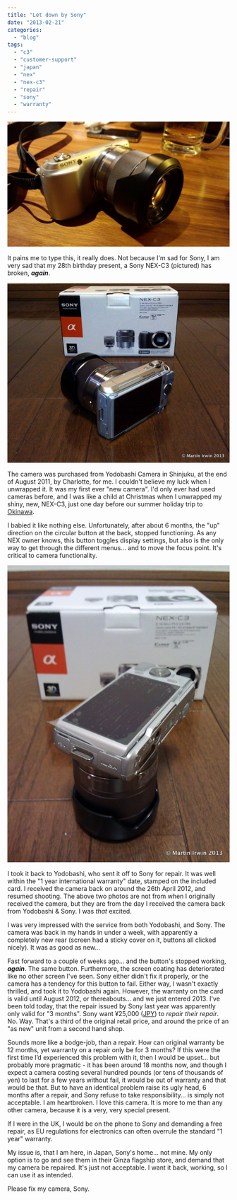 ```yaml
---
title: "Let down by Sony"
date: "2013-02-21"
categories: 
  - "blog"
tags: 
  - "c3"
  - "customer-support"
  - "japan"
  - "nex"
  - "nex-c3"
  - "repair"
  - "sony"
  - "warranty"
---
```


![DCF00004-1.jpg](/assets/images/ab643-dcf00004-1.jpg)

It pains me to type this, it really does. Not because I'm sad for Sony, I am very sad that my 28th birthday present, a Sony NEX-C3 (pictured) has broken, **_again_**.

[![](/assets/images/db74c-2012-04-26-20.34.56.jpg "untitled")](https://exportforscript.wordpress.com/wp-content/uploads/2013/02/db74c-2012-04-26-20.34.56.jpg)

The camera was purchased from Yodobashi Camera in Shinjuku, at the end of August 2011, by Charlotte, for me. I couldn't believe my luck when I unwrapped it. It was my first ever "new camera". I'd only ever had used cameras before, and I was like a child at Christmas when I unwrapped my shiny, new, NEX-C3, just one day before our summer holiday trip to [Okinawa](http://static.squarespace.com/static/51a5fafae4b0643b1caaa8d3/51a5fb7ee4b04214dc794b4a/51a5fbd6e4b04214dc795347/1369832406581/?format=original "Okinawa").

I babied it like nothing else. Unfortunately, after about 6 months, the "up" direction on the circular button at the back, stopped functioning. As any NEX owner knows, this button toggles display settings, but also is the only way to get through the different menus... and to move the focus point. It's critical to camera functionality.

[![NEX-C3](/assets/images/5a738-2012-04-26-20.36.55.jpg "NEX-C3")](https://exportforscript.wordpress.com/wp-content/uploads/2013/02/5a738-2012-04-26-20.36.55.jpg)

I took it back to Yodobashi, who sent it off to Sony for repair. It was well within the "1 year international warranty" date, stamped on the included card. I received the camera back on around the 26th April 2012, and resumed shooting. The above two photos are not from when I originally received the camera, but they are from the day I received the camera back from Yodobashi & Sony. I was _that_ excited.

I was very impressed with the service from both Yodobashi, and Sony. The camera was back in my hands in under a week, with apparently a completely new rear (screen had a sticky cover on it, buttons all clicked nicely). It was as good as new...

Fast forward to a couple of weeks ago... and the button's stopped working, _**again**_. The same button. Furthermore, the screen coating has deteriorated like no other screen I've seen. Sony either didn't fix it properly, or the camera has a tendency for this button to fail. Either way, I wasn't exactly thrilled, and took it to Yodobashi again. However, the warranty on the card is valid until August 2012, or thereabouts... and we just entered 2013. I've been told today, that the repair issued by Sony last year was apparently only valid for "3 months". Sony want ¥25,000 ([JPY](https://www.google.co.uk/search?q=25000+jpy)) to _repair their repair_. No. Way. That's a third of the original retail price, and around the price of an "as new" unit from a second hand shop.

Sounds more like a bodge-job, than a repair. How can original warranty be 12 months, yet warranty on a repair only be for 3 months? If this were the first time I’d experienced this problem with it, then I would be upset… but probably more pragmatic - it has been around 18 months now, and though I expect a camera costing several hundred pounds (or tens of thousands of yen) to last for a few years without fail, it would be out of warranty and that would be that. But to have an identical problem raise its ugly head, 6 months after a repair, and Sony refuse to take responsibility… is simply not acceptable. I am heartbroken. I love this camera. It is more to me than any other camera, because it is a very, very special present.

If I were in the UK, I would be on the phone to Sony and demanding a free repair, as EU regulations for electronics can often overrule the standard "1 year" warranty.

My issue is, that I am here, in Japan, Sony's home... not mine. My only option is to go and see them in their Ginza flagship store, and demand that my camera be repaired. It's just not acceptable. I want it back, working, so I can use it as intended.

Please fix my camera, Sony.

